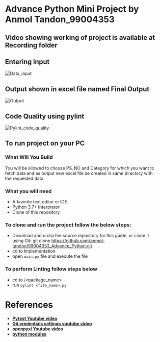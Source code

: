 # Advance Python Mini Project by Anmol Tandon_99004353

## Video showing working of project is available at Recording folder

## Entering input

![Data_input](https://user-images.githubusercontent.com/75445117/120941701-b21d5300-c741-11eb-8e23-1c5206aaa244.png)


## Output shown in excel file named Final Output

![Output](https://user-images.githubusercontent.com/75445117/120941704-bba6bb00-c741-11eb-9328-01902072d816.png)


## Code Quality using pylint

![Pylint_code_quality](https://user-images.githubusercontent.com/75445117/120941712-c6615000-c741-11eb-94e0-8c6059f9c1fc.png)


## To run project on your PC 

### What Will You Build
You will be allowed to choose PS_NO and Category for which you want to fetch data and as output new excel file be created in same directory with the requested data.

### What you will need

* A favorite text editor or IDE
* Python 3.7+ Interpretor
* Clone of this repository

### To clone and run the project follow the below steps: 
* Download and unzip the source repository for this guide, or clone it using Git: git clone https://github.com/anmol-tandon/99004353_Advance_Python.git
* cd to Implementation 
* open `main.py` file and execute the file

### To perform Linting follow steps below
  * cd to /<package_name>
  * run `pylint <file_name>.py`
  
# References

* **[Pytest Youtube video](https://www.youtube.com/watch?v=bbp_849-RZ4&t=560s)**
* **[Git credentials settings youtube video](https://www.youtube.com/watch?v=lLgWWtOk7gk&t=50s)** 
* **[openpyxl Youtube video](https://www.youtube.com/watch?v=nsKNPHJ9iPc)**
* **[python modules](https://www.w3schools.com/python/python_modules.asp)**

